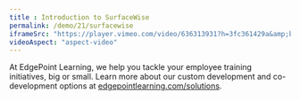 ```yaml
---
title : Introduction to SurfaceWise
permalink: /demo/21/surfacewise
iframeSrc: "https://player.vimeo.com/video/636313931?h=3fc361429a&amp;badge=0&amp;autopause=0&amp;player_id=0&amp;app_id=58479"
videoAspect: "aspect-video"
---
```

At EdgePoint Learning, we help you tackle your employee training initiatives, big or small. Learn more about our custom development and co-development options at [edgepointlearning.com/solutions](/solutions/).